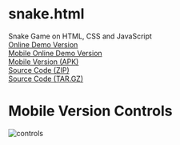 # snake.html
Snake Game on HTML, CSS and JavaScript<br />
[Online Demo Version](https://pixelsuft.github.io/snake.html/)<br />
[Mobile Online Demo Version](https://pixelsuft.github.io/snake.html/mobile)<br />
[Mobile Version (APK)](https://github.com/Pixelsuft/snake.html/releases/download/v1.0-full/release.apk)<br />
[Source Code (ZIP)](https://github.com/Pixelsuft/snake.html/archive/v1.0-full.zip)<br />
[Source Code (TAR.GZ)](https://github.com/Pixelsuft/snake.html/archive/v1.0-full.tar.gz)
# Mobile Version Controls
![controls](https://user-images.githubusercontent.com/68371847/106384186-33638280-63fc-11eb-9470-5edbc3046ec6.png)
